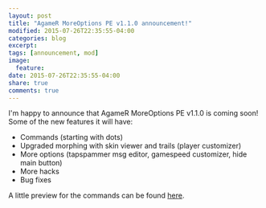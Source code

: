```yaml
---
layout: post
title: "AgameR MoreOptions PE v1.1.0 announcement!"
modified: 2015-07-26T22:35:55-04:00
categories: blog
excerpt:
tags: [announcement, mod]
image:
  feature:
date: 2015-07-26T22:35:55-04:00
share: true
comments: true
---
```


I'm happy to announce that AgameR MoreOptions PE v1.1.0 is coming soon!
Some of the new features it will have:
* Commands (starting with dots)
* Upgraded morphing with skin viewer and trails (player customizer)
* More options (tapspammer msg editor, gamespeed customizer, hide main button)
* More hacks
* Bug fixes

A little preview for the commands can be found [here](https://youtu.be/Pr3qfZPAc48).
